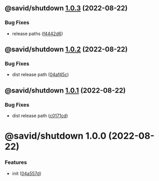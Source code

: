 ## @savid/shutdown [1.0.3](https://github.com/savid/packages/compare/@savid/shutdown@1.0.2...@savid/shutdown@1.0.3) (2022-08-22)

### Bug Fixes

* release paths ([f4442d6](https://github.com/savid/packages/commit/f4442d6d55b272ab0c157357d821296dd57baf8b))

## @savid/shutdown [1.0.2](https://github.com/savid/packages/compare/@savid/shutdown@1.0.1...@savid/shutdown@1.0.2) (2022-08-22)


### Bug Fixes

* dist release path ([04af45c](https://github.com/savid/packages/commit/04af45cd96c77cf9f97bc1671949838f2c95eb7a))

## @savid/shutdown [1.0.1](https://github.com/savid/packages/compare/@savid/shutdown@1.0.0...@savid/shutdown@1.0.1) (2022-08-22)


### Bug Fixes

* dist release path ([c0171cd](https://github.com/savid/packages/commit/c0171cdf2d5392abb7861f65336c326e0d8bb981))

# @savid/shutdown 1.0.0 (2022-08-22)


### Features

* init ([04a557d](https://github.com/savid/packages/commit/04a557d11c29484a98767bc677348f72f38986e6))

